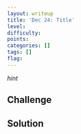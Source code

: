 ```yaml
---
layout: writeup
title: 'Dec 24: Title'
level: 
difficulty: 
points: 
categories: []
tags: []
flag: 
---
```

*hint*

## Challenge

## Solution

